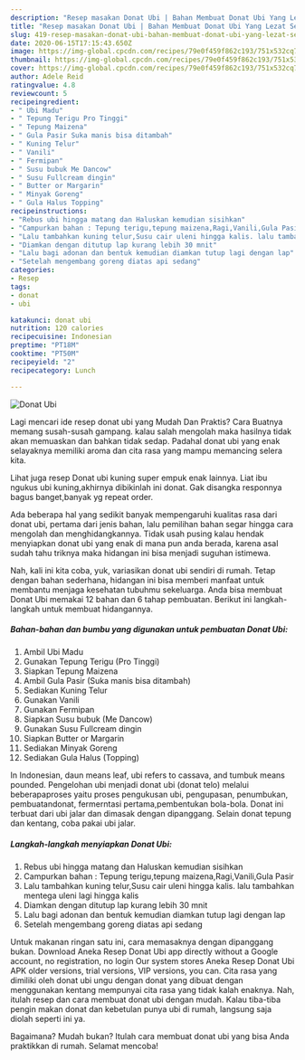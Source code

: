 ```yaml
---
description: "Resep masakan Donat Ubi | Bahan Membuat Donat Ubi Yang Lezat Sekali"
title: "Resep masakan Donat Ubi | Bahan Membuat Donat Ubi Yang Lezat Sekali"
slug: 419-resep-masakan-donat-ubi-bahan-membuat-donat-ubi-yang-lezat-sekali
date: 2020-06-15T17:15:43.650Z
image: https://img-global.cpcdn.com/recipes/79e0f459f862c193/751x532cq70/donat-ubi-foto-resep-utama.jpg
thumbnail: https://img-global.cpcdn.com/recipes/79e0f459f862c193/751x532cq70/donat-ubi-foto-resep-utama.jpg
cover: https://img-global.cpcdn.com/recipes/79e0f459f862c193/751x532cq70/donat-ubi-foto-resep-utama.jpg
author: Adele Reid
ratingvalue: 4.8
reviewcount: 5
recipeingredient:
- " Ubi Madu"
- " Tepung Terigu Pro Tinggi"
- " Tepung Maizena"
- " Gula Pasir Suka manis bisa ditambah"
- " Kuning Telur"
- " Vanili"
- " Fermipan"
- " Susu bubuk Me Dancow"
- " Susu Fullcream dingin"
- " Butter or Margarin"
- " Minyak Goreng"
- " Gula Halus Topping"
recipeinstructions:
- "Rebus ubi hingga matang dan Haluskan kemudian sisihkan"
- "Campurkan bahan : Tepung terigu,tepung maizena,Ragi,Vanili,Gula Pasir"
- "Lalu tambahkan kuning telur,Susu cair uleni hingga kalis. lalu tambahkan mentega uleni lagi hingga kalis"
- "Diamkan dengan ditutup lap kurang lebih 30 mnit"
- "Lalu bagi adonan dan bentuk kemudian diamkan tutup lagi dengan lap"
- "Setelah mengembang goreng diatas api sedang"
categories:
- Resep
tags:
- donat
- ubi

katakunci: donat ubi 
nutrition: 120 calories
recipecuisine: Indonesian
preptime: "PT18M"
cooktime: "PT50M"
recipeyield: "2"
recipecategory: Lunch

---
```



![Donat Ubi](https://img-global.cpcdn.com/recipes/79e0f459f862c193/751x532cq70/donat-ubi-foto-resep-utama.jpg)

Lagi mencari ide resep donat ubi yang Mudah Dan Praktis? Cara Buatnya memang susah-susah gampang. kalau salah mengolah maka hasilnya tidak akan memuaskan dan bahkan tidak sedap. Padahal donat ubi yang enak selayaknya memiliki aroma dan cita rasa yang mampu memancing selera kita.

Lihat juga resep Donat ubi kuning super empuk enak lainnya. Liat ibu ngukus ubi kuning,akhirnya dibikinlah ini donat. Gak disangka responnya bagus banget,banyak yg repeat order.

Ada beberapa hal yang sedikit banyak mempengaruhi kualitas rasa dari donat ubi, pertama dari jenis bahan, lalu pemilihan bahan segar hingga cara mengolah dan menghidangkannya. Tidak usah pusing kalau hendak menyiapkan donat ubi yang enak di mana pun anda berada, karena asal sudah tahu triknya maka hidangan ini bisa menjadi suguhan istimewa.


Nah, kali ini kita coba, yuk, variasikan donat ubi sendiri di rumah. Tetap dengan bahan sederhana, hidangan ini bisa memberi manfaat untuk membantu menjaga kesehatan tubuhmu sekeluarga. Anda bisa membuat Donat Ubi memakai 12 bahan dan 6 tahap pembuatan. Berikut ini langkah-langkah untuk membuat hidangannya.

<!--inarticleads1-->

##### Bahan-bahan dan bumbu yang digunakan untuk pembuatan Donat Ubi:

1. Ambil  Ubi Madu
1. Gunakan  Tepung Terigu (Pro Tinggi)
1. Siapkan  Tepung Maizena
1. Ambil  Gula Pasir (Suka manis bisa ditambah)
1. Sediakan  Kuning Telur
1. Gunakan  Vanili
1. Gunakan  Fermipan
1. Siapkan  Susu bubuk (Me Dancow)
1. Gunakan  Susu Fullcream dingin
1. Siapkan  Butter or Margarin
1. Sediakan  Minyak Goreng
1. Sediakan  Gula Halus (Topping)


In Indonesian, daun means leaf, ubi refers to cassava, and tumbuk means pounded. Pengelohan ubi menjadi donat ubi (donat telo) melalui beberapaproses yaitu proses pengukusan ubi, pengupasan, penumbukan, pembuatandonat, fermerntasi pertama,pembentukan bola-bola. Donat ini terbuat dari ubi jalar dan dimasak dengan dipanggang. Selain donat tepung dan kentang, coba pakai ubi jalar. 

<!--inarticleads2-->

##### Langkah-langkah menyiapkan Donat Ubi:

1. Rebus ubi hingga matang dan Haluskan kemudian sisihkan
1. Campurkan bahan : Tepung terigu,tepung maizena,Ragi,Vanili,Gula Pasir
1. Lalu tambahkan kuning telur,Susu cair uleni hingga kalis. lalu tambahkan mentega uleni lagi hingga kalis
1. Diamkan dengan ditutup lap kurang lebih 30 mnit
1. Lalu bagi adonan dan bentuk kemudian diamkan tutup lagi dengan lap
1. Setelah mengembang goreng diatas api sedang


Untuk makanan ringan satu ini, cara memasaknya dengan dipanggang bukan. Download Aneka Resep Donat Ubi app directly without a Google account, no registration, no login Our system stores Aneka Resep Donat Ubi APK older versions, trial versions, VIP versions, you can. Cita rasa yang dimiliki oleh donat ubi ungu dengan donat yang dibuat dengan menggunakan kentang mempunyai cita rasa yang tidak kalah enaknya. Nah, itulah resep dan cara membuat donat ubi dengan mudah. Kalau tiba-tiba pengin makan donat dan kebetulan punya ubi di rumah, langsung saja diolah seperti ini ya. 

Bagaimana? Mudah bukan? Itulah cara membuat donat ubi yang bisa Anda praktikkan di rumah. Selamat mencoba!
